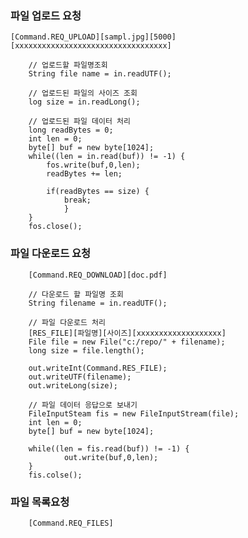 ### 파일 업로드 요청

    [Command.REQ_UPLOAD][sampl.jpg][5000][xxxxxxxxxxxxxxxxxxxxxxxxxxxxxxxxxx]
    
        // 업로드할 파일명조회
        String file name = in.readUTF();
        
        // 업로드된 파일의 사이즈 조회
        log size = in.readLong();
        
        // 업로드된 파일 데이터 처리
        long readBytes = 0;
        int len = 0;
        byte[] buf = new byte[1024];
        while((len = in.read(buf)) != -1) {
            fos.write(buf,0,len);
            readBytes += len;

            if(readBytes == size) {
                break;
                }
        }
        fos.close();

### 파일 다운로드 요청

        [Command.REQ_DOWNLOAD][doc.pdf]

        // 다운로드 할 파일명 조회
        String filename = in.readUTF();

        // 파일 다운로드 처리
        [RES_FILE][파일명][사이즈][xxxxxxxxxxxxxxxxxxx]
        File file = new File("c:/repo/" + filename);
        long size = file.length();

        out.writeInt(Command.RES_FILE);
        out.writeUTF(filename);
        out.writeLong(size);
                
        // 파일 데이터 응답으로 보내기
        FileInputSteam fis = new FileInputStream(file);
        int len = 0;
        byte[] buf = new byte[1024];

        while((len = fis.read(buf)) != -1) {
                out.write(buf,0,len);
        }
        fis.colse();

### 파일 목록요청

        [Command.REQ_FILES]